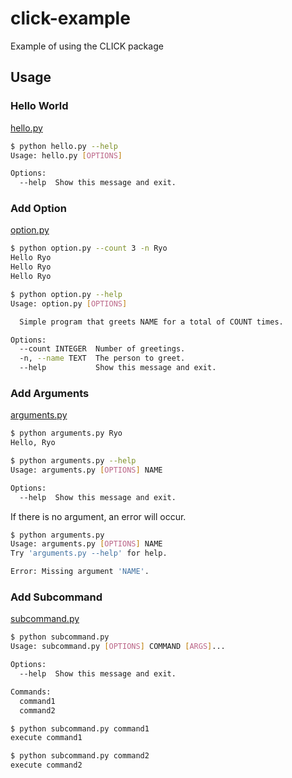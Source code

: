 # click-example
Example of using the CLICK package

## Usage

### Hello World
[hello.py](hello.py)
```sh
$ python hello.py --help
Usage: hello.py [OPTIONS]

Options:
  --help  Show this message and exit.
```

### Add Option
[option.py](option.py)
```sh
$ python option.py --count 3 -n Ryo
Hello Ryo
Hello Ryo
Hello Ryo
```

```sh
$ python option.py --help
Usage: option.py [OPTIONS]

  Simple program that greets NAME for a total of COUNT times.

Options:
  --count INTEGER  Number of greetings.
  -n, --name TEXT  The person to greet.
  --help           Show this message and exit.
```

### Add Arguments
[arguments.py](arguments.py)
```sh
$ python arguments.py Ryo
Hello, Ryo
```

```sh
$ python arguments.py --help
Usage: arguments.py [OPTIONS] NAME

Options:
  --help  Show this message and exit.
```

If there is no argument, an error will occur.
```sh
$ python arguments.py
Usage: arguments.py [OPTIONS] NAME
Try 'arguments.py --help' for help.

Error: Missing argument 'NAME'.
```

### Add Subcommand
[subcommand.py](subcommand.py)
```sh
$ python subcommand.py
Usage: subcommand.py [OPTIONS] COMMAND [ARGS]...

Options:
  --help  Show this message and exit.

Commands:
  command1
  command2
```

```sh
$ python subcommand.py command1
execute command1
```

```sh
$ python subcommand.py command2
execute command2
```

